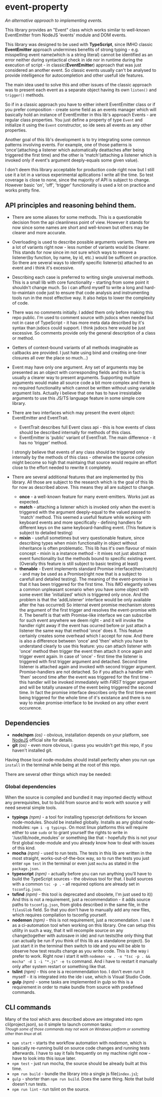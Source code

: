 # event-property

_An alternative approach to implementing events._

This library provides an "Event" class which works similar to well-known
EventEmitter from NodeJS 'events' module and DOM events.

This library was designed to be used with **TypeScript**, since IMHO classic 
**EventEmitter** approach undermines benefits of strong typing - e.g.
misspelling event name(which is a string literal) cannot be identified as an
error neither during syntactical check in ide nor in runtime during the execution
of script - in classic(**EventEmitter**) approach that was just considered an another
event. So classic events usually can't be analysed to provide intelligence for
autocompletion and other usefull ide features.

The main idea used to solve this and other issues of the classic approach was to present
each event as a separate object having its own `listen()` and `trigger()` methods.

So if in a classic approach you have to either inherit EventEmitter class 
or if you prefer composition - create some field as an events manager
which will basically hold an instance of EventEmitter
in this lib's approach Events - are regular class properties.
You just define a property of type `Event` and initialize it
using the `Event` constructor, so ide sees all events as any other properties.

Another goal of this lib's development is to try integrating some common patterns
involving events. For example, one of those patterns is 'once'(attaching a listener
which automatically deattaches after being triggered the first time) and the other
is 'match'(attaching a listener which is invoked only if event's argument deeply-equals
some given value).

I don't deem this library acceptable for production code right now but I still use it a lot
in a various experimental apllications I write all the time. So test coverage is close to none,
since the majority of API is subject to change. However basic 'on', 'off', 'trigger'
functionality is used a lot on practice and works pretty fine.

## API principles and reasoning behind them.
- There are some aliases for some methods. This is a questionable decision from the api
cleanliness point of view. However it stands for now since some names are short and well-known
but others may be clearer and more accurate.
- Overloading is used to describe possible arguments variants. There are a lot of variants right
now - less number of variants would be clearer. This stands for now since im not sure which
ways to remove a listener(by function, by name, by id, etc.) would be sufficent on practice.
So there are several ways to identify specific listener(s) attached to an event and i think it's
excessive.
- Describing each case is preferred to writing single unsiversal methods. This is a small lib
with core functionality - starting from some point it shouldn't change much.
So i can afford myself to write a long and hard-to-maintain code just to ensure that
code analysis and instrumenting tools run in the most effective way.
It also helps to lower the complexity of code.
- There was no comments initially. I added them only before making this repo public.
I'm used to comment source with jsdocs when needed but not in case of TypeScript - it has
more meta data described by it's syntax than jsdocs could support. I think jsdocs here 
would be just excessive. So comments provide only the general description of a class or method. 
- Getters of context-bound variants of all methods imaginable as callbacks are provided.
I just hate using bind and creating one-liner closures all over the place so much...)
- Event may have only one argument. Any set of arguments may be presented as an object with
    corresponding fields and this in fact is usually a clearer way to present arguments.
    Supporting multiple arguments would make all source code a bit more complex and there is
    no required functionality which cannot be written without using variable argument lists.
    Actually i believe that one has to have irresistable arguments to use this JS/TS language
    feature in some simple core library.
- There are two interfaces which may present the event object: EventEmitter and EventTrait.
    - EventTrait describes full Event class api - this is how events of class should be described
        internally for methods of this class.
    - EventEmitter is 'public' variant of EventTrait. The main difference - it has no 'trigger'
        method.

    I strongly believe that events of any class should be triggered only internally by the
methods of this class - otherwise the source cohesion might become so high that maintaing
that source would require an effort close to the effort needed to rewrite it completely.
- There are several additional features that are implemented by this library. All those are
subject to the research which is the goal of this lib for now as described above. This means
they all are subject to change. 
    - **once** - a well-known feature for many event-emitters. Works just as expected.
    - **match** - attaching a listener which is invoked only when the event is triggered with
        the argument deeply-equal to the valued passed to 'match' method. This seemed a
        usefull feature while working with keyboard events and more specifically - defining
        handlers for different keys on the same keyboard-handling event.
        (This feature is subject to detailed testing)
    - **mixin** - usefull sometimes but very questionable feature, since describing types
        when mixin functionality in object without inheritance is often problematic. This lib has
        it's own flavour of mixin concept - mixin is a instance method - it mixes not just abstract
        event functionality but the methods bound to specific existing event.
        (Overally this feature is still subject to basic testing at least)
    - **thenable** - Event implements standard Promise interface(then/catch) - and may be used as a
        Promise(right now that is a subject to carefull and detailed testing). The meaning of the
        event-promise is that it has been triggered for the first time. This IMO elegantly solves
        a common unpleasant scenario when you have some object with some event like 'initialized'
        which is triggered only once. And the problem is that the 'addListener' interface would be
        only available after the has occurred) So internal event promise mechanism stores the
        argument of the first trigger and resolves the event-promise with it. The benefit is that
        with Promise-like interface we can subscribe for such event anywhere we deem right - and
        it will invoke the handler right away if the event has ocurred before or just attach a 
        listener the same way that method 'once' does it.
        This feature certainly creates some overhead which I accept for now.
        And there is also a difference between 'once' and 'then' which you have to understand
        clearly to use this feature: you can attach listener with 'once' method then trigger the
        event then attach it once again and trigger event again. In case of 'once' - first time the
        listener is triggered with first trigger argument and detached. Second time listener is
        attached again and invoked with second trigger argument. Promise-handlers are not detached.
        So if you attach a handler with 'then' second time after the event was triggered for the
        first time - this handler will be invoked immediately with *FIRST* trigger argument and
        will be totally unaware of the event being triggered the second time. In fact the promise
        interface describes only the first time event being triggered for the whole time of it's
        existance and there is no way to make promise-interface to be invoked on any other event
        occurence.

## Dependencies

- **node/npm** *(os)* - obvious, installation depends on your platform,
see [NodeJS](https://nodejs.org)
official site for details.
- **git** *(os)* - even more obvious, i guess you wouldn't get this repo,
if you haven't installed git.

Having those local node-modules should install perfectly when you run 
`npm install` in the terminal while being at the root of this repo. 

There are several other things which may be needed:

### Global dependencies
When the source is compiled and bundled it may imported diectly without any prerequisites, but
to build from source and to work with source y will need several simple tools.

- **typings** *(npm)* - a tool for installing typescript definitions for known node-modules.
Should be installed globally. Installs as any global node-modules: `npm i -g typings`. 
On most linux platforms this will require either to use `sudo` or to grant yourself the rights
to write in '/usr/lib/node_modules' or something like that - hopefully this is not your first
global node-module and you already know how to deal with issues of this kind.
- **mocha** *(npm)* - used to run tests. The tests in this lib are written in the most straight,
works-out-of-the-box way, so to run the tests you just enter `npm test` in the terminal
or even just `mocha` as stated in the `package.json`.
- **typescript** *(npm)* - actually before you can run anything you'll have to build the TypeScript
sources - the obvious tool for that. I build sources with a common `tsc -p .` - all required
options are already set in `tsconfig.json`.
- **tsfind** *(npm)* - this tool is deprecated and obsolete, I'm just used to it)) And this is not a
requirement, just a recommendation - it adds source paths to `tsconfig.json`, from globs
described in the same file, in the `filesGlob` field. So that you don't have to manually add
any new files, which requires compilation to tsconfig yourself.
- **nodemon** *(npm)* - this is not requirement, just a recomendation. I use it as a ci-automation
tool when working on this library. One can setup this utility in such a way, that it will recompile
source on any change(together with autosave in ide) and run tests(the only thing that can actually
be run if you think of this lib as a standalone project). So just start it in the terminal then
switch to ide and you will be able to observe how test results change as you write code.
This is the way i prefer to work. Right now i start it with
`nodemon -w . -x "tsc -p . && mocha" -d 1 -i "*.js" -e ts` command.
And i have to restart it manually only after system restart or something like that.
- **tslint** *(npm)* - this one is a recommendation too. I don't even run it myself - it is
integrated into the ide i use, which is Visual Studio Code.
- **gulp** *(npm)* - some tasks are implemented in gulp so this is a requirement in order to
make bundle from source with predefined commands.

## CLI commands
Many of the tool which ares described above are integrated into npm cli(project.json),
so it simple to launch common tasks:  
<span style="font-size: 12px">_Though some of those commands may not work on Windows platform or
something other than linux at all._</span> 
- `npm start` - starts the workflow automation with _nodemon_,
    which is basically re-running build on source code changes and running tests afterwards.
    I have to say it fails frequently on my machine right now - have to look into this 
    issue later.
- `npm test` - just run mocha, the source should be already built at this time.
- `npm run build` - bundle the library into a single js file(`index.js`);
- `gulp` - shorter than `npm run build`. Does the same thing. Note that build doesn't run tests.
- `npm run lint` - run tslint on the source.


